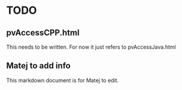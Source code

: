 TODO
===========

pvAccessCPP.html
------------

This needs to be written.
For now it just refers to pvAccessJava.html

Matej to add info
--------

This markdown document is for Matej to edit.
